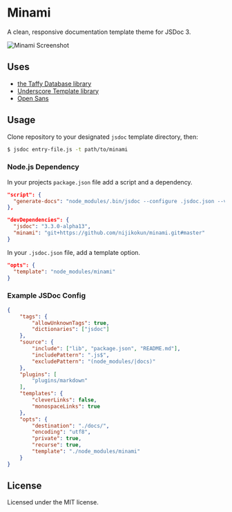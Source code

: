 # Minami

A clean, responsive documentation template theme for JSDoc 3.

![Minami Screenshot](http://puu.sh/fNzGh/1759187a44.png)

## Uses

- [the Taffy Database library](http://taffydb.com/)
- [Underscore Template library](http://documentcloud.github.com/underscore/#template)
- [Open Sans](http://www.google.com/fonts/specimen/Open+Sans)

## Usage

Clone repository to your designated `jsdoc` template directory, then:

```bash
$ jsdoc entry-file.js -t path/to/minami
```

### Node.js Dependency

In your projects `package.json` file add a script and a dependency.

```json
"script": {
  "generate-docs": "node_modules/.bin/jsdoc --configure .jsdoc.json --verbose"
},

"devDependencies": {
  "jsdoc": "3.3.0-alpha13",
  "minami": "git+https://github.com/nijikokun/minami.git#master"
}
```

In your `.jsdoc.json` file, add a template option.

```json
"opts": {
  "template": "node_modules/minami"
}
```

### Example JSDoc Config

```json
{
    "tags": {
        "allowUnknownTags": true,
        "dictionaries": ["jsdoc"]
    },
    "source": {
        "include": ["lib", "package.json", "README.md"],
        "includePattern": ".js$",
        "excludePattern": "(node_modules/|docs)"
    },
    "plugins": [
        "plugins/markdown"
    ],
    "templates": {
        "cleverLinks": false,
        "monospaceLinks": true
    },
    "opts": {
        "destination": "./docs/",
        "encoding": "utf8",
        "private": true,
        "recurse": true,
        "template": "./node_modules/minami"
    }
}
```

## License

Licensed under the MIT license.